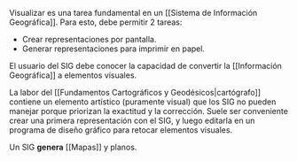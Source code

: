 Visualizar es una tarea fundamental en un [[Sistema de Información Geográfica]]. Para esto, debe permitir 2 tareas:

- Crear representaciones por pantalla.
- Generar representaciones para imprimir en papel.

El usuario del SIG debe conocer la capacidad de convertir la [[Información Geográfica]] a elementos visuales. 

La labor del [[Fundamentos Cartográficos y Geodésicos|cartógrafo]] contiene un elemento artístico (puramente visual) que los SIG no pueden manejar porque priorizan la exactitud y la corrección. Suele ser conveniente crear una primera representación con el SIG, y luego editarla en un programa de diseño gráfico para retocar elementos visuales.

Un SIG **genera** [[Mapas]] y planos.
